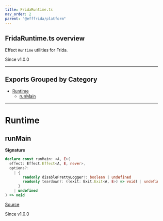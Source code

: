```yaml
---
title: FridaRuntime.ts
nav_order: 2
parent: "@efffrida/platform"
---
```


## FridaRuntime.ts overview

Effect `Runtime` utilities for Frida.

Since v1.0.0

---

## Exports Grouped by Category

- [Runtime](#runtime)
  - [runMain](#runmain)

---

# Runtime

## runMain

**Signature**

```ts
declare const runMain: <A, E>(
  effect: Effect.Effect<A, E, never>,
  options?:
    | {
        readonly disablePrettyLogger?: boolean | undefined
        readonly teardown?: ((exit: Exit.Exit<A, E>) => void) | undefined
      }
    | undefined
) => void
```

[Source](https://github.com/leonitousconforti/efffrida/packages/platform/blob/main/src/FridaRuntime.ts#L23)

Since v1.0.0
